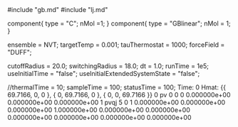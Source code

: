 <OOPSE version=4>
  <MetaData>
#include "gb.md"
#include "lj.md"


component{
  type = "C";
  nMol =1;
}
component{
  type = "GBlinear";
  nMol = 1;
}



ensemble = NVT;
targetTemp = 0.001;
tauThermostat = 1000;
forceField = "DUFF";

cutoffRadius = 20.0;
switchingRadius = 18.0;
dt = 1.0;
runTime = 1e5;
useInitialTime = "false";
useInitialExtendedSystemState = "false";

//thermalTime = 10;
sampleTime = 100;
statusTime = 100;
  </MetaData>
  <Snapshot>
    <FrameData>
        Time: 0
        Hmat: {{ 69.7166, 0, 0 }, { 0, 69.7166, 0 }, { 0, 0, 69.7166 }}
    </FrameData>
    <StuntDoubles>
         0      pv                  0                  0                  0   0.000000e+00  0.000000e+00  0.000000e+00
         1    pvqj                  5                  0                  1  0.000000e+00  0.000000e+00  0.000000e+00  1.000000e+00  0.000000e+00  0.000000e+00  0.000000e+00  0.000000e+00  0.000000e+00  0.000000e+00
    </StuntDoubles>
  </Snapshot>
</OOPSE>
